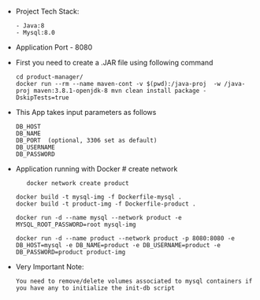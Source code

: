 * Project Tech Stack:

      - Java:8
      - Mysql:8.0
  
* Application Port - 8080

* First you need to create a .JAR file using following command
  
      cd product-manager/
      docker run --rm --name maven-cont -v $(pwd):/java-proj  -w /java-proj maven:3.8.1-openjdk-8 mvn clean install package -DskipTests=true

* This App takes input parameters as follows 

      DB_HOST    
      DB_NAME
      DB_PORT  (optional, 3306 set as default)
      DB_USERNAME
      DB_PASSWORD

* Application running with Docker
      # create network

         docker network create product
  
      docker build -t mysql-img -f Dockerfile-mysql .
      docker build -t product-img -f Dockerfile-product .

      docker run -d --name mysql --network product -e MYSQL_ROOT_PASSWORD=root mysql-img
  
      docker run -d --name product --network product -p 8080:8080 -e DB_HOST=mysql -e DB_NAME=product -e DB_USERNAME=product -e DB_PASSWORD=product product-img
  
  
* Very Important Note:  
      
      You need to remove/delete volumes associated to mysql containers if you have any to initialize the init-db script 
